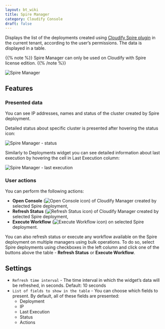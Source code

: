 ```yaml
---
layout: bt_wiki
title: Spire Manager
category: Cloudify Console
draft: false
---
```


Displays the list of the deployments created using [Cloudify Spire plugin](https://github.com/cloudify-cosmo/cloudify-spire-plugin) in the current tenant, according to the user’s permissions. The data is displayed in a table.

{{% note %}}
Spire Manager can only be used on Cloudify with Spire license edition.
{{% /note %}}


![Spire Manager]( /images/ui/widgets/spire-manager.png )

## Features

### Presented data

You can see IP addresses, names and status of the cluster created by Spire deployment. 

Detailed status about specific cluster is presented after hovering the status icon:

![Spire Manager - status]( /images/ui/widgets/spire-manager-status.png )

Similarly to Deployments widget you can see detailed information about last execution by hovering the cell in Last Execution column:

![Spire Manager - last execution]( /images/ui/widgets/spire-manager-last-execution.png ) 


### User actions

You can perform the following actions:

* **Open Console** (![Open Console icon]( /images/ui/icons/open-console-icon.png )) of Cloudify Manager created by selected Spire deployment,
* **Refresh Status** (![Refresh Status icon]( /images/ui/icons/refresh-status-icon.png )) of Cloudify Manager created by selected Spire deployment,
* **Execute Workflow** (![Execute Workflow icon]( /images/ui/icons/execute-workflow-icon.png )) on selected Spire deployment. 

You can also refresh status or execute any workflow available on the Spire deployment on multiple managers using bulk operations. 
To do so, select Spire deployments using checkboxes in the left column and click one of the buttons above the table - **Refresh Status** or **Execute Workflow**.


## Settings

* `Refresh time interval` - The time interval in which the widget’s data will be refreshed, in seconds. Default: 10 seconds
* `List of fields to show in the table` - You can choose which fields to present. By default, all of these fields are presented:
   * Deployment
   * IP
   * Last Execution
   * Status
   * Actions
